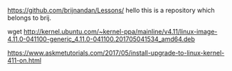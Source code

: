 https://github.com/brijnandan/Lessons/
hello this is a repository which belongs to brij.


wget http://kernel.ubuntu.com/~kernel-ppa/mainline/v4.11/linux-image-4.11.0-041100-generic_4.11.0-041100.201705041534_amd64.deb

https://www.askmetutorials.com/2017/05/install-upgrade-to-linux-kernel-411-on.html
